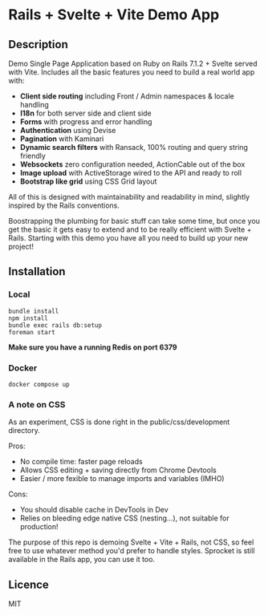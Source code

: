 # Rails + Svelte + Vite Demo App

## Description

Demo Single Page Application based on Ruby on Rails 7.1.2 + Svelte served with Vite.
Includes all the basic features you need to build a real world app with:

- **Client side routing** including Front / Admin namespaces & locale handling
- **I18n** for both server side and client side
- **Forms** with progress and error handling
- **Authentication** using Devise
- **Pagination** with Kaminari
- **Dynamic search filters** with Ransack, 100% routing and query string friendly
- **Websockets** zero configuration needed, ActionCable out of the box
- **Image upload** with ActiveStorage wired to the API and ready to roll
- **Bootstrap like grid** using CSS Grid layout

All of this is designed with maintainability and readability in mind, slightly inspired by the Rails conventions.

Boostrapping the plumbing for basic stuff can take some time, but once you get the basic it
gets easy to extend and to be really efficient with Svelte + Rails. Starting with this demo you have 
all you need to build up your new project!

## Installation

### Local
```
bundle install
npm install
bundle exec rails db:setup
foreman start
```

**Make sure you have a running Redis on port 6379**

### Docker
```
docker compose up
```

### A note on CSS
As an experiment, CSS is done right in the public/css/development directory.

Pros:
- No compile time: faster page reloads
- Allows CSS editing + saving directly from Chrome Devtools
- Easier / more fexible to manage imports and variables (IMHO)

Cons:
- You should disable cache in DevTools in Dev
- Relies on bleeding edge native CSS (nesting...), not suitable for production!

The purpose of this repo is demoing Svelte + Vite + Rails, not CSS, so feel free to use whatever method 
you'd prefer to handle styles. Sprocket is still available in the Rails app, you can use it too.

## Licence

MIT
